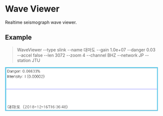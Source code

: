 # Wave Viewer

Realtime seismograph wave viewer.

## Example

> WaveViewer --type slink --name 대마도 --gain 1.0e+07 --danger 0.03 --accel false --len 3072 --zoom 4 --channel BHZ --network JP --station JTU

![Example](Resources/ex.png)
